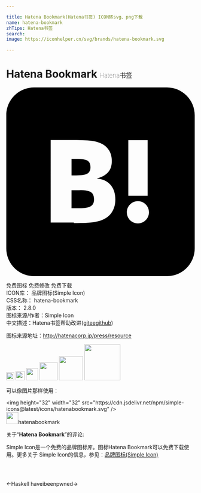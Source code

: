 ```yaml
---

title: Hatena Bookmark(Hatena书签) ICON转svg、png下载
name: hatena-bookmark
zhTips: Hatena书签
search: 
image: https://iconhelper.cn/svg/brands/hatena-bookmark.svg

---
```


# Hatena Bookmark  <small style="font-size: 60%;font-weight: 100">Hatena书签</small>

<div id="svg" class="svg-wrap">
<svg role="img" viewBox="0 0 24 24" xmlns="http://www.w3.org/2000/svg"><title>Hatena Bookmark icon</title><path d="M20.47 0C22.42 0 24 1.58 24 3.53v16.94c0 1.95-1.58 3.53-3.53 3.53H3.53C1.58 24 0 22.42 0 20.47V3.53C0 1.58 1.58 0 3.53 0h16.94zm-3.705 14.47c-.78 0-1.41.63-1.41 1.41s.63 1.414 1.41 1.414 1.41-.645 1.41-1.425-.63-1.41-1.41-1.41zM8.61 17.247c1.2 0 2.056-.042 2.58-.12.526-.084.976-.222 1.32-.412.45-.232.78-.564 1.02-.99s.36-.915.36-1.48c0-.78-.21-1.403-.63-1.87-.42-.48-.99-.734-1.74-.794.66-.18 1.156-.45 1.456-.81.315-.344.465-.824.465-1.424 0-.48-.103-.885-.3-1.26-.21-.36-.493-.645-.883-.87-.345-.195-.735-.315-1.215-.405-.464-.074-1.29-.12-2.474-.12H5.654v10.486H8.61zm.736-4.185c.705 0 1.185.088 1.44.262.27.18.39.495.39.93 0 .405-.135.69-.42.855-.27.18-.765.254-1.44.254H8.31v-2.297h1.05zm8.656.706v-7.06h-2.46v7.06H18zM8.925 9.08c.71 0 1.185.08 1.432.24.245.16.367.435.367.83 0 .38-.13.646-.39.804-.265.154-.747.232-1.452.232h-.57V9.08h.615z"/></svg>
</div>
<detail full-name='hatena-bookmark'></detail>

<div class="detail-page">
<p>
<span><span class="badge-success badge">免费图标</span> <span class="badge-success badge">免费修改</span>  <span class="badge-success badge">免费下载</span> </span>
<br/>
<span>
ICON库：
<span class="badge-secondary badge">品牌图标(Simple Icon)</span> 
</span>
<br/>
<span>
CSS名称：
<span class="badge-secondary badge">hatena-bookmark</span> 
</span>

<br/>
<span>
版本：
<span class="badge-secondary badge">2.8.0</span> 
</span>
<br/>
<span>图标来源/作者：<span class="badge-light badge">Simple Icon</span></span> 
<br/>
<span class="zh-detail">中文描述：<span class="badge-primary badge">Hatena书签</span><span class="help-link"><span>帮助改进</span>(<a href="https://gitee.com/liuwave/icon-helper/edit/master/json/brands/hatena-bookmark.json" target="_blank" rel="noopener noreferrer">gitee</a><a href="https://github.com/liuwave/icon-helper/edit/master/json/brands/hatena-bookmark.json" target="_blank" rel="noopener noreferrer">github</a></span>)</span><br/>
</p>
</div><div class="description description alert alert-light"><p>图标来源地址：<a href="http://hatenacorp.jp/press/resource" target="_blank" rel="noopener noreferrer">http://hatenacorp.jp/press/resource</a></p></div>
<div class="alert alert-dark">
<img height="21" width="21" src="https://cdn.jsdelivr.net/npm/simple-icons@latest/icons/hatenabookmark.svg" />
<img height="24" width="24" src="https://cdn.jsdelivr.net/npm/simple-icons@latest/icons/hatenabookmark.svg" />
<img height="32" width="32" src="https://cdn.jsdelivr.net/npm/simple-icons@latest/icons/hatenabookmark.svg" />
<img height="48" width="48" src="https://cdn.jsdelivr.net/npm/simple-icons@latest/icons/hatenabookmark.svg" />
<img height="64" width="64" src="https://cdn.jsdelivr.net/npm/simple-icons@latest/icons/hatenabookmark.svg" />
<img height="96" width="96" src="https://cdn.jsdelivr.net/npm/simple-icons@latest/icons/hatenabookmark.svg" />

</div>
<div>
  <p>可以像图片那样使用：    
  </p>
  <div class="alert alert-primary" style="font-size: 14px">
    &lt;img height="32" width="32" src="https://cdn.jsdelivr.net/npm/simple-icons@latest/icons/hatenabookmark.svg" /&gt;
    <copy-btn content='<img height="32" width="32" src="https://cdn.jsdelivr.net/npm/simple-icons@latest/icons/hatenabookmark.svg" />'></copy-btn>
  </div>
  <div class="alert alert-secondary">
    <img height="32" width="32" src="https://cdn.jsdelivr.net/npm/simple-icons@latest/icons/hatenabookmark.svg" />hatenabookmark
    <copy-btn content="hatenabookmark" btn-title="复制图标名称"></copy-btn>
  </div>
</div>
<div class="icon-detail__container">
<p>关于“<b>Hatena Bookmark</b>”的评论:</p>
</div>
<Vssue title="关于“Hatena Bookmark”的评论" />
<div><p>Simple Icon是一个免费的品牌图标库。图标Hatena Bookmark可以免费下载使用。更多关于  Simple Icon的信息，参见：<a target="_blank" href="https://iconhelper.cn/brands.html">品牌图标(Simple Icon)</a>
</p></div>


<div style="padding:2rem 0 " class="page-nav"><p class="inner"><span class="prev">←<router-link to="/icon/haskell.html">Haskell</router-link></span> <span class="next"><router-link to="/icon/haveibeenpwned.html">haveibeenpwned</router-link>→</span></p></div>
